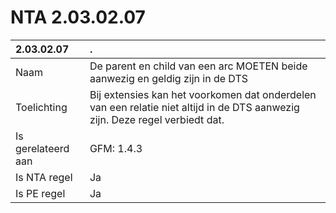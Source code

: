 # NTA 2.03.02.07

 2.03.02.07 | . 
 :--- | :--- 
 Naam | De parent en child van een arc MOETEN beide aanwezig en geldig zijn in de DTS 
 Toelichting | Bij extensies kan het voorkomen dat onderdelen van een relatie niet altijd in de DTS aanwezig zijn. Deze regel verbiedt dat. 
 Is gerelateerd aan | GFM: 1.4.3 
 Is NTA regel | Ja 
 Is PE regel | Ja 
